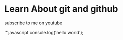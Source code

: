 # Learn About git and github

subscribe to me on youtube

'''javascript
console.log('hello world');


